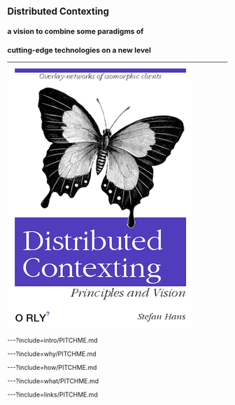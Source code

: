 ## Distributed Contexting

### a vision to combine some paradigms of
### cutting-edge technologies on a new level

---

![Distributed Contexting](assets/image/Distributed-Contexting.png)

---?include=intro/PITCHME.md

---?include=why/PITCHME.md

---?include=how/PITCHME.md

---?include=what/PITCHME.md

---?include=links/PITCHME.md

